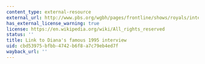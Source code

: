 ```yaml
---
content_type: external-resource
external_url: http://www.pbs.org/wgbh/pages/frontline/shows/royals/interviews/bbc.html
has_external_license_warning: true
license: https://en.wikipedia.org/wiki/All_rights_reserved
status: ''
title: Link to Diana's famous 1995 interview
uid: cbd53975-bfbb-4742-b6f8-a7c79eb4ed7f
wayback_url: ''
---
```

